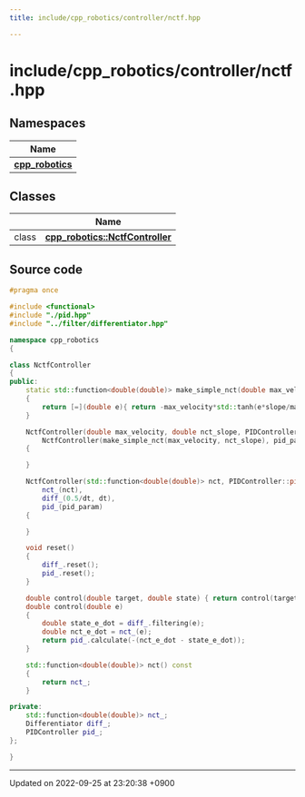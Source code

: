 ```yaml
---
title: include/cpp_robotics/controller/nctf.hpp

---
```


# include/cpp_robotics/controller/nctf.hpp



## Namespaces

| Name           |
| -------------- |
| **[cpp_robotics](/cpp_robotics/doxybook/Namespaces/namespacecpp__robotics/)**  |

## Classes

|                | Name           |
| -------------- | -------------- |
| class | **[cpp_robotics::NctfController](/cpp_robotics/doxybook/Classes/classcpp__robotics_1_1NctfController/)**  |




## Source code

```cpp
#pragma once

#include <functional>
#include "./pid.hpp"
#include "../filter/differentiator.hpp"

namespace cpp_robotics
{

class NctfController
{
public:
    static std::function<double(double)> make_simple_nct(double max_velocity, double slope)
    {
        return [=](double e){ return -max_velocity*std::tanh(e*slope/max_velocity); };
    }

    NctfController(double max_velocity, double nct_slope, PIDController::pid_param_t pid_param, double dt):
        NctfController(make_simple_nct(max_velocity, nct_slope), pid_param, dt)
    {

    }

    NctfController(std::function<double(double)> nct, PIDController::pid_param_t pid_param, double dt):
        nct_(nct),
        diff_(0.5/dt, dt),
        pid_(pid_param)
    {

    }

    void reset()
    {
        diff_.reset();
        pid_.reset();
    }

    double control(double target, double state) { return control(target-state); }
    double control(double e)
    {
        double state_e_dot = diff_.filtering(e);
        double nct_e_dot = nct_(e);
        return pid_.calculate(-(nct_e_dot - state_e_dot));
    }

    std::function<double(double)> nct() const
    {
        return nct_;
    }

private:
    std::function<double(double)> nct_;
    Differentiator diff_;
    PIDController pid_;
};

}
```


-------------------------------

Updated on 2022-09-25 at 23:20:38 +0900
